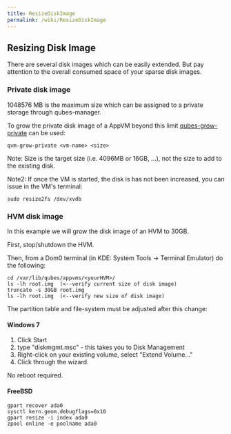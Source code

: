 ```yaml
---
title: ResizeDiskImage
permalink: /wiki/ResizeDiskImage
---
```


Resizing Disk Image
-------------------

There are several disk images which can be easily extended.
 But pay attention to the overall consumed space of your sparse disk images.

### Private disk image

1048576 MB is the maximum size which can be assigned to a private storage through qubes-manager.

To grow the private disk image of a AppVM beyond this limit [qubes-grow-private](/wiki/Dom0Tools/QvmGrowPrivate) can be used:

``` {.wiki}
qvm-grow-private <vm-name> <size>
```

Note: Size is the target size (i.e. 4096MB or 16GB, ...), not the size to add to the existing disk.

Note2: If once the VM is started, the disk is has not been increased, you can issue in the VM's terminal:

``` {.wiki}
sudo resize2fs /dev/xvdb
```

### HVM disk image

In this example we will grow the disk image of an HVM to 30GB.

First, stop/shutdown the HVM.

Then, from a Dom0 terminal (in KDE: System Tools -\> Terminal Emulator) do the following:

``` {.wiki}
cd /var/lib/qubes/appvms/<yourHVM>/
ls -lh root.img  (<--verify current size of disk image)
truncate -s 30GB root.img
ls -lh root.img  (<--verify new size of disk image)
```

The partition table and file-system must be adjusted after this change:

#### Windows 7

1.  Click Start
2.  type "diskmgmt.msc" - this takes you to Disk Management
3.  Right-click on your existing volume, select "Extend Volume..."
4.  Click through the wizard.

No reboot required.

#### FreeBSD

``` {.wiki}
gpart recover ada0
sysctl kern.geom.debugflags=0x10
gpart resize -i index ada0
zpool online -e poolname ada0
```
